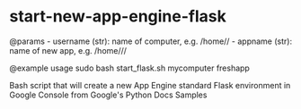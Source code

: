 # start-new-app-engine-flask

@params
	- username (str): name of computer, e.g. /home/<username>/
	- appname (str): name of new app, e.g. /home/<username>/<appname>/

@example usage
	sudo bash start_flask.sh mycomputer freshapp

Bash script that will create a new App Engine standard Flask environment in Google Console from Google's Python Docs Samples
